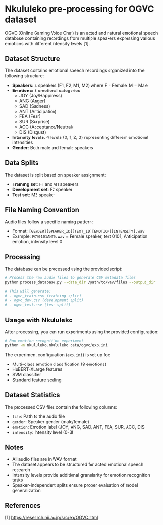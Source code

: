 # Nkululeko pre-processing for OGVC dataset

OGVC (Online Gaming Voice Chat) is an acted and natural emotional speech database containing recordings from multiple speakers expressing various emotions with different intensity levels [1].

## Dataset Structure

The dataset contains emotional speech recordings organized into the following structure:
- **Speakers**: 4 speakers (F1, F2, M1, M2) where F = Female, M = Male
- **Emotions**: 8 emotional categories
  - JOY (Joy/Happiness)
  - ANG (Anger) 
  - SAD (Sadness)
  - ANT (Anticipation)
  - FEA (Fear)
  - SUR (Surprise)
  - ACC (Acceptance/Neutral)
  - DIS (Disgust)
- **Intensity levels**: 4 levels (0, 1, 2, 3) representing different emotional intensities
- **Gender**: Both male and female speakers

## Data Splits

The dataset is split based on speaker assignment:
- **Training set**: F1 and M1 speakers
- **Development set**: F2 speaker  
- **Test set**: M2 speaker

## File Naming Convention

Audio files follow a specific naming pattern:
- Format: `[GENDER][SPEAKER_ID][TEXT_ID][EMOTION][INTENSITY].wav`
- Example: `FOY0101ANT0.wav` = Female speaker, text 0101, Anticipation emotion, intensity level 0

## Processing

The database can be processed using the provided script:

```bash
# Process the raw audio files to generate CSV metadata files
python process_database.py --data_dir /path/to/wav/files --output_dir ./

# This will generate:
# - ogvc_train.csv (training split)
# - ogvc_dev.csv (development split) 
# - ogvc_test.csv (test split)
```

## Usage with Nkululeko

After processing, you can run experiments using the provided configuration:

```bash
# Run emotion recognition experiment
python -m nkululeko.nkululeko data/ogvc/exp.ini
```

The experiment configuration (`exp.ini`) is set up for:
- Multi-class emotion classification (8 emotions)
- HuBERT-XLarge features
- SVM classifier
- Standard feature scaling

## Dataset Statistics

The processed CSV files contain the following columns:
- `file`: Path to the audio file
- `gender`: Speaker gender (male/female)
- `emotion`: Emotion label (JOY, ANG, SAD, ANT, FEA, SUR, ACC, DIS)
- `intensity`: Intensity level (0-3)

## Notes

- All audio files are in WAV format
- The dataset appears to be structured for acted emotional speech research
- Intensity levels provide additional granularity for emotion recognition tasks
- Speaker-independent splits ensure proper evaluation of model generalization

## References

[1] https://research.nii.ac.jp/src/en/OGVC.html